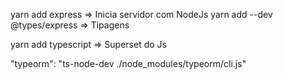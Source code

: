 
yarn add express => Inicia servidor com NodeJs
 yarn add --dev  @types/express => Tipagens

yarn add typescript => Superset do Js

 "typeorm": "ts-node-dev ./node_modules/typeorm/cli.js"